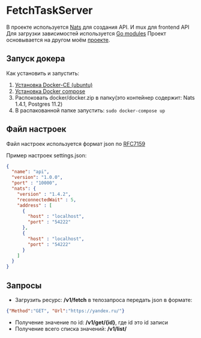 FetchTaskServer
=====================

В проекте используется [Nats](https://www.nats.io/) для создания API. И mux для frontend API
Для загрузки зависимостей используется [Go modules](https://github.com/golang/go/wiki/Modules)
Проект основывается на другом моём [проекте](https://github.com/Atluss/Go-Nats-Api-Example).

Запуск докера
-----------------------------------
Как установить и запустить: 
 1. [Установка Docker-CE (ubuntu)](https://docs.docker.com/install/linux/docker-ce/ubuntu/)
 2. [Установка Docker compose](https://docs.docker.com/compose/install/)
 3. Распоковать docker/docker.zip в папку(это контейнер содержит: Nats 1.4.1, Postgres 11.2)
 4. В распакованной папке запустить: `sudo docker-compose up`
 
Файл настроек
-----------------------------------
Файл настроек используется формат json по [RFC7159](https://tools.ietf.org/html/rfc7159)
 
Пример настроек settings.json:
 ```json
 {
   "name": "api",
   "version": "1.0.0",
   "port" : "10000",
   "nats": {
     "version" : "1.4.2",
     "reconnectedWait" : 5,
     "address" : [
       {
         "host" : "localhost",
         "port" : "54222"
       },
       {
         "host" : "localhost",
         "port" : "54222"
       }
     ]
   }
 }
 ```
 
 Запросы
 ----------------------------------
* Загрузить ресурс: **/v1/fetch** в телозапроса передать json в формате:

 ```json
{"Method":"GET", "Url":"https://yandex.ru/"}
```

* Получение значение по id: **/v1/get/{id}**, где id это id записи
* Получение всего списка значений: **/v1/list/**